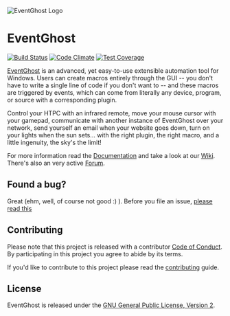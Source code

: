 ![EventGhost Logo](images/logo.png)
# EventGhost
[![Build Status](https://ci.appveyor.com/api/projects/status/tpubtsel5yxek8wx/branch/master?svg=true)](https://ci.appveyor.com/project/EventGhost/eventghost/branch/master/artifacts) [![Code Climate](https://codeclimate.com/github/EventGhost/EventGhost/badges/gpa.svg)](https://codeclimate.com/github/EventGhost/EventGhost)   [![Test Coverage](https://codeclimate.com/github/EventGhost/EventGhost/badges/coverage.svg)](https://codeclimate.com/github/EventGhost/EventGhost/coverage)

[EventGhost](https://www.eventghost.net) is an advanced, yet easy-to-use extensible automation tool for Windows. Users can create macros entirely through the GUI -- you don't have to write a single line of code if you don't want to -- and these macros are triggered by events, which can come from literally any device, program, or source with a corresponding plugin.

Control your HTPC with an infrared remote, move your mouse cursor with your gamepad, communicate with another instance of EventGhost over your network, send yourself an email when your website goes down, turn on your lights when the sun sets... with the right plugin, the right macro, and a little ingenuity, the sky's the limit!

For more information read the [Documentation](https://www.eventghost.net/docs/) and take a look at our [Wiki](https://www.eventghost.net/mediawiki/). There's also an very active [Forum](https://www.eventghost.net/forum/).

Found a bug?
------------

Great (ehm, well, of course not good :) ). Before you file an issue, [please read this](CONTRIBUTING.md#i-want-to-report-a-bug)

Contributing
------------

Please note that this project is released with a contributor [Code of Conduct](code_of_conduct.md). By participating in this project you agree to abide by its terms.

If you'd like to contribute to this project please read the [contributing](CONTRIBUTING.md) guide.

License
-------

EventGhost is released under the [GNU General Public License, Version 2](gpl-2.0.md).

